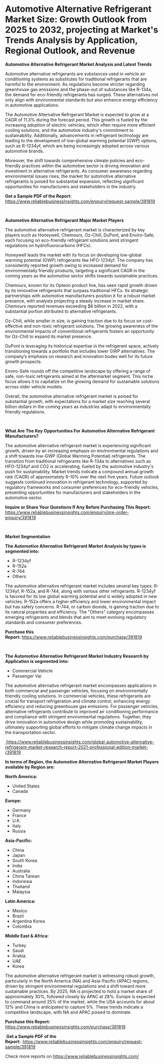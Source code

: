 <p><h1>Automotive Alternative Refrigerant Market Size: Growth Outlook from 2025 to 2032, projecting at Market's Trends Analysis by Application, Regional Outlook, and Revenue</h1></p><p><strong>Automotive Alternative Refrigerant Market Analysis and Latest Trends</strong></p>
<p><p>Automotive alternative refrigerants are substances used in vehicle air conditioning systems as substitutes for traditional refrigerants that are harmful to the environment. As regulations become stricter regarding greenhouse gas emissions and the phase-out of substances like R-134a, the demand for eco-friendly refrigerants has surged. These alternatives not only align with environmental standards but also enhance energy efficiency in automotive applications.</p><p>The Automotive Alternative Refrigerant Market is expected to grow at a CAGR of 11.3% during the forecast period. This growth is fueled by the increasing adoption of electric vehicles, which often require more efficient cooling solutions, and the automotive industry's commitment to sustainability. Additionally, advancements in refrigerant technology are leading to the development of low-global warming potential (GWP) options, such as R-1234yf, which are being increasingly adopted across various automotive brands.</p><p>Moreover, the shift towards comprehensive climate policies and eco-friendly practices within the automotive sector is driving innovation and investment in alternative refrigerants. As consumer awareness regarding environmental issues rises, the market for automotive alternative refrigerants is poised for substantial expansion, reflecting significant opportunities for manufacturers and stakeholders in the industry.</p></p>
<p><strong>Get a Sample PDF of the Report:&nbsp;</strong> <a href="https://www.reliablebusinessinsights.com/enquiry/request-sample/391819?utm_campaign=2534&utm_medium=2&utm_source=Github&utm_content=ia&utm_term=29032025&utm_id=automotive-alternative-refrigerant">https://www.reliablebusinessinsights.com/enquiry/request-sample/391819</a></p>
<p>&nbsp;</p>
<p><strong>Automotive Alternative Refrigerant Major Market Players</strong></p>
<p><p>The automotive alternative refrigerant market is characterized by key players such as Honeywell, Chemours, Oz-Chill, DuPont, and Enviro-Safe, each focusing on eco-friendly refrigerant solutions amid stringent regulations on hydrofluorocarbons (HFCs). </p><p>Honeywell leads the market with its focus on developing low-global warming potential (GWP) refrigerants like HFO-1234yf. The company has consistently reported growth owing to increased demand for environmentally friendly products, targeting a significant CAGR in the coming years as the automotive sector shifts towards sustainable practices. </p><p>Chemours, known for its Opteon product line, has seen rapid growth driven by its innovative refrigerants that surpass traditional HFCs. Its strategic partnerships with automotive manufacturers position it for a robust market presence, with analysts projecting a steady increase in market share. Chemours reported revenues exceeding $6 billion in 2022, with a substantial portion attributed to alternative refrigerants.</p><p>Oz-Chill, while smaller in size, is gaining traction due to its focus on cost-effective and non-toxic refrigerant solutions. The growing awareness of the environmental impacts of conventional refrigerants fosters an opportunity for Oz-Chill to expand its market presence. </p><p>DuPont is leveraging its historical expertise in the refrigerant space, actively transitioning towards a portfolio that includes lower GWP alternatives. The company’s emphasis on research and innovation bodes well for its future growth prospects.</p><p>Enviro-Safe rounds off the competitive landscape by offering a range of safe, non-toxic refrigerants aimed at the aftermarket segment. This niche focus allows it to capitalize on the growing demand for sustainable solutions across older vehicle models.</p><p>Overall, the automotive alternative refrigerant market is poised for substantial growth, with expectations for a market size reaching several billion dollars in the coming years as industries adapt to environmentally friendly regulations.</p></p>
<p>&nbsp;</p>
<p><strong>What Are The Key Opportunities For Automotive Alternative Refrigerant Manufacturers?</strong></p>
<p><p>The automotive alternative refrigerant market is experiencing significant growth, driven by an increasing emphasis on environmental regulations and a shift towards low-GWP (Global Warming Potential) refrigerants. The transition from traditional refrigerants like R-134a to alternatives such as HFO-1234yf and CO2 is accelerating, fueled by the automotive industry's push for sustainability. Market trends indicate a compound annual growth rate (CAGR) of approximately 8-10% over the next five years. Future outlook suggests continued innovation in refrigerant technology, supported by regulatory frameworks and consumer preferences for eco-friendly vehicles, presenting opportunities for manufacturers and stakeholders in the automotive sector.</p></p>
<p><strong>Inquire or Share Your Questions If Any Before Purchasing This Report:</strong> <a href="https://www.reliablebusinessinsights.com/enquiry/pre-order-enquiry/391819?utm_campaign=2534&utm_medium=2&utm_source=Github&utm_content=ia&utm_term=29032025&utm_id=automotive-alternative-refrigerant">https://www.reliablebusinessinsights.com/enquiry/pre-order-enquiry/391819</a></p>
<p>&nbsp;</p>
<p><strong>Market Segmentation</strong></p>
<p><strong>The Automotive Alternative Refrigerant Market Analysis by types is segmented into:</strong></p>
<p><ul><li>R-1234yf</li><li>R-152a</li><li>R-744</li><li>Others</li></ul></p>
<p><p>The automotive alternative refrigerant market includes several key types: R-1234yf, R-152a, and R-744, along with various other refrigerants. R-1234yf is favored for its low global warming potential and is widely adopted in new vehicles. R-152a offers a higher efficiency and lower environmental impact but has safety concerns. R-744, or carbon dioxide, is gaining traction due to its natural properties and efficiency. The "Others" category encompasses emerging refrigerants and blends that aim to meet evolving regulatory standards and consumer preferences.</p></p>
<p><strong>Purchase this Report:&nbsp;</strong><a href="https://www.reliablebusinessinsights.com/purchase/391819?utm_campaign=2534&utm_medium=2&utm_source=Github&utm_content=ia&utm_term=29032025&utm_id=automotive-alternative-refrigerant">https://www.reliablebusinessinsights.com/purchase/391819</a></p>
<p>&nbsp;</p>
<p><strong>The Automotive Alternative Refrigerant Market Industry Research by Application is segmented into:</strong></p>
<p><ul><li>Commercial Vehicle</li><li>Passenger Var</li></ul></p>
<p><p>The automotive alternative refrigerant market encompasses applications in both commercial and passenger vehicles, focusing on environmentally friendly cooling solutions. In commercial vehicles, these refrigerants are crucial for transport refrigeration and climate control, enhancing energy efficiency and reducing greenhouse gas emissions. For passenger vehicles, alternative refrigerants contribute to improved air conditioning performance and compliance with stringent environmental regulations. Together, they drive innovation in automotive design while promoting sustainability, ultimately supporting global efforts to mitigate climate change impacts in the transportation sector.</p></p>
<p><a href="https://www.reliablebusinessinsights.com/global-automotive-alternative-refrigerant-market-research-report-2021-professional-edition-market-r391819?utm_campaign=2534&utm_medium=2&utm_source=Github&utm_content=ia&utm_term=29032025&utm_id=automotive-alternative-refrigerant">&nbsp;https://www.reliablebusinessinsights.com/global-automotive-alternative-refrigerant-market-research-report-2021-professional-edition-market-r391819</a></p>
<p><strong>In terms of Region, the Automotive Alternative Refrigerant Market Players available by Region are:</strong></p>
<p>
    <p> <strong> North America: </strong>
        <ul>
            <li>United States</li>
            <li>Canada</li>
        </ul>
        </p> 
    <p> <strong> Europe: </strong>
        <ul>
            <li>Germany</li>
            <li>France</li>
            <li>U.K.</li>
            <li>Italy</li>
            <li>Russia</li>
        </ul>
        </p> 
    <p> <strong> Asia-Pacific: </strong>
        <ul>
            <li>China</li>
            <li>Japan</li>
            <li>South Korea</li>
            <li>India</li>
            <li>Australia</li>
            <li>China Taiwan</li>
            <li>Indonesia</li>
            <li>Thailand</li>
            <li>Malaysia</li>
        </ul>
        </p> 
    <p> <strong> Latin America: </strong>
        <ul>
            <li>Mexico</li>
            <li>Brazil</li>
            <li>Argentina Korea</li>
            <li>Colombia</li>
        </ul>
        </p> 
    <p> <strong> Middle East & Africa: </strong>
        <ul>
            <li>Turkey</li>
            <li>Saudi</li>
            <li>Arabia</li>
            <li>UAE</li>
            <li>Korea</li>
        </ul>
    </p>
    </p>
<p><p>The automotive alternative refrigerant market is witnessing robust growth, particularly in the North America (NA) and Asia-Pacific (APAC) regions, driven by stringent environmental regulations and a shift toward more sustainable practices. By 2025, NA is projected to hold a market share of approximately 30%, followed closely by APAC at 28%. Europe is expected to command around 25% of the market, while the USA accounts for about 12% and China is anticipated to capture 5%. These trends indicate a competitive landscape, with NA and APAC poised to dominate.</p></p>
<p><strong>Purchase this Report: </strong><a href="https://www.reliablebusinessinsights.com/purchase/391819?utm_campaign=2534&utm_medium=2&utm_source=Github&utm_content=ia&utm_term=29032025&utm_id=automotive-alternative-refrigerant">https://www.reliablebusinessinsights.com/purchase/391819</a></p>
<p>&nbsp;<strong>Get a Sample PDF of the Report:&nbsp;&nbsp;</strong><a href="https://www.reliablebusinessinsights.com/enquiry/request-sample/391819?utm_campaign=2534&utm_medium=2&utm_source=Github&utm_content=ia&utm_term=29032025&utm_id=automotive-alternative-refrigerant">https://www.reliablebusinessinsights.com/enquiry/request-sample/391819</a></p>
<p><strong></strong></p>
<p>Check more reports on <a href="https://www.reliablebusinessinsights.com/?utm_campaign=2534&utm_medium=2&utm_source=Github&utm_content=ia&utm_term=29032025&utm_id=automotive-alternative-refrigerant">https://www.reliablebusinessinsights.com/</a></p>